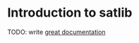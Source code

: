 # Introduction to satlib

TODO: write [great documentation](http://jacobian.org/writing/what-to-write/)
